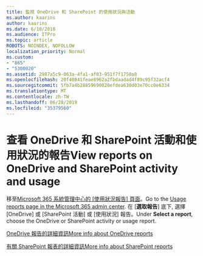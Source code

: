 ```yaml
---
title: 監視 OneDrive 和 SharePoint 的使用狀況與活動
ms.author: kaarins
author: kaarins
ms.date: 6/10/2018
ms.audience: ITPro
ms.topic: article
ROBOTS: NOINDEX, NOFOLLOW
localization_priority: Normal
ms.custom:
- "865"
- "5300020"
ms.assetid: 2987a5c9-063a-4fa1-af03-951f7f1750a8
ms.openlocfilehash: 20f40841feae8962a2fbdaadad4f89c95f32acf4
ms.sourcegitcommit: 5fb7a4b28859690020efdea630d03e70cc0e6334
ms.translationtype: MT
ms.contentlocale: zh-TW
ms.lasthandoff: 06/28/2019
ms.locfileid: "35379560"
---
```

# <a name="view-reports-on-onedrive-and-sharepoint-activity-and-usage"></a><span data-ttu-id="049c5-102">查看 OneDrive 和 SharePoint 活動和使用狀況的報告</span><span class="sxs-lookup"><span data-stu-id="049c5-102">View reports on OneDrive and SharePoint activity and usage</span></span>

<span data-ttu-id="049c5-103">移至[Microsoft 365 系統管理中心的 [使用狀況報告] 頁面](https://admin.microsoft.com/AdminPortal/Home)。</span><span class="sxs-lookup"><span data-stu-id="049c5-103">Go to the [Usage reports page in the Microsoft 365 admin center](https://admin.microsoft.com/AdminPortal/Home).</span></span> <span data-ttu-id="049c5-104">在 [**選取報告**] 底下, 選擇 [OneDrive] 或 [SharePoint 活動] 或 [使用狀況] 報告。</span><span class="sxs-lookup"><span data-stu-id="049c5-104">Under **Select a report**, choose the OneDrive or SharePoint activity or usage report.</span></span>
  
[<span data-ttu-id="049c5-105">OneDrive 報告的詳細資訊</span><span class="sxs-lookup"><span data-stu-id="049c5-105">More info about OneDrive reports</span></span>](https://go.microsoft.com/fwlink/?linkid=875239)
  
[<span data-ttu-id="049c5-106">有關 SharePoint 報表的詳細資訊</span><span class="sxs-lookup"><span data-stu-id="049c5-106">More info about SharePoint reports</span></span>](https://go.microsoft.com/fwlink/?linkid=875240)
  